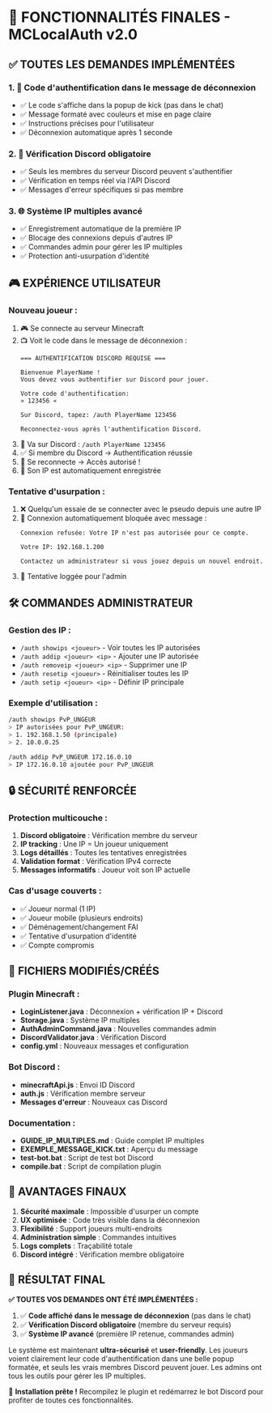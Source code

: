 ﻿# 🚀 FONCTIONNALITÉS FINALES - MCLocalAuth v2.0

## ✅ TOUTES LES DEMANDES IMPLÉMENTÉES

### 1. 📱 **Code d'authentification dans le message de déconnexion**
- ✅ Le code s'affiche dans la popup de kick (pas dans le chat)
- ✅ Message formaté avec couleurs et mise en page claire
- ✅ Instructions précises pour l'utilisateur
- ✅ Déconnexion automatique après 1 seconde

### 2. 🔐 **Vérification Discord obligatoire**
- ✅ Seuls les membres du serveur Discord peuvent s'authentifier
- ✅ Vérification en temps réel via l'API Discord
- ✅ Messages d'erreur spécifiques si pas membre

### 3. 🌐 **Système IP multiples avancé**
- ✅ Enregistrement automatique de la première IP
- ✅ Blocage des connexions depuis d'autres IP
- ✅ Commandes admin pour gérer les IP multiples
- ✅ Protection anti-usurpation d'identité

## 🎮 EXPÉRIENCE UTILISATEUR

### Nouveau joueur :
1. 🎮 Se connecte au serveur Minecraft
2. 📺 Voit le code dans le message de déconnexion :
   ```
   === AUTHENTIFICATION DISCORD REQUISE ===
   
   Bienvenue PlayerName !
   Vous devez vous authentifier sur Discord pour jouer.
   
   Votre code d'authentification:
   » 123456 «
   
   Sur Discord, tapez: /auth PlayerName 123456
   
   Reconnectez-vous après l'authentification Discord.
   ```
3. 💬 Va sur Discord : `/auth PlayerName 123456`
4. ✅ Si membre du Discord → Authentification réussie
5. 🔄 Se reconnecte → Accès autorisé !
6. 📍 Son IP est automatiquement enregistrée

### Tentative d'usurpation :
1. ❌ Quelqu'un essaie de se connecter avec le pseudo depuis une autre IP
2. 🚫 Connexion automatiquement bloquée avec message :
   ```
   Connexion refusée: Votre IP n'est pas autorisée pour ce compte.
   
   Votre IP: 192.168.1.200
   
   Contactez un administrateur si vous jouez depuis un nouvel endroit.
   ```
3. 📝 Tentative loggée pour l'admin

## 🛠️ COMMANDES ADMINISTRATEUR

### Gestion des IP :
- `/auth showips <joueur>` - Voir toutes les IP autorisées
- `/auth addip <joueur> <ip>` - Ajouter une IP autorisée  
- `/auth removeip <joueur> <ip>` - Supprimer une IP
- `/auth resetip <joueur>` - Réinitialiser toutes les IP
- `/auth setip <joueur> <ip>` - Définir IP principale

### Exemple d'utilisation :
```bash
/auth showips PvP_UNGEUR
> IP autorisées pour PvP_UNGEUR:
> 1. 192.168.1.50 (principale)
> 2. 10.0.0.25

/auth addip PvP_UNGEUR 172.16.0.10
> IP 172.16.0.10 ajoutée pour PvP_UNGEUR
```

## 🔒 SÉCURITÉ RENFORCÉE

### Protection multicouche :
1. **Discord obligatoire** : Vérification membre du serveur
2. **IP tracking** : Une IP = Un joueur uniquement
3. **Logs détaillés** : Toutes les tentatives enregistrées
4. **Validation format** : Vérification IPv4 correcte
5. **Messages informatifs** : Joueur voit son IP actuelle

### Cas d'usage couverts :
- ✅ Joueur normal (1 IP)
- ✅ Joueur mobile (plusieurs endroits)
- ✅ Déménagement/changement FAI
- ✅ Tentative d'usurpation d'identité
- ✅ Compte compromis

## 📁 FICHIERS MODIFIÉS/CRÉÉS

### Plugin Minecraft :
- **LoginListener.java** : Déconnexion + vérification IP + Discord
- **Storage.java** : Système IP multiples
- **AuthAdminCommand.java** : Nouvelles commandes admin
- **DiscordValidator.java** : Vérification Discord
- **config.yml** : Nouveaux messages et configuration

### Bot Discord :
- **minecraftApi.js** : Envoi ID Discord
- **auth.js** : Vérification membre serveur
- **Messages d'erreur** : Nouveaux cas Discord

### Documentation :
- **GUIDE_IP_MULTIPLES.md** : Guide complet IP multiples
- **EXEMPLE_MESSAGE_KICK.txt** : Aperçu du message
- **test-bot.bat** : Script de test bot Discord
- **compile.bat** : Script de compilation plugin

## 🎯 AVANTAGES FINAUX

1. **Sécurité maximale** : Impossible d'usurper un compte
2. **UX optimisée** : Code très visible dans la déconnexion
3. **Flexibilité** : Support joueurs multi-endroits
4. **Administration simple** : Commandes intuitives
5. **Logs complets** : Traçabilité totale
6. **Discord intégré** : Vérification membre obligatoire

## 🚀 RÉSULTAT FINAL

**✅ TOUTES VOS DEMANDES ONT ÉTÉ IMPLÉMENTÉES :**

1. ✅ **Code affiché dans le message de déconnexion** (pas dans le chat)
2. ✅ **Vérification Discord obligatoire** (membre du serveur requis)
3. ✅ **Système IP avancé** (première IP retenue, commandes admin)

Le système est maintenant **ultra-sécurisé** et **user-friendly**. Les joueurs voient clairement leur code d'authentification dans une belle popup formatée, et seuls les vrais membres Discord peuvent jouer. Les admins ont tous les outils pour gérer les IP multiples.

🎉 **Installation prête !** Recompilez le plugin et redémarrez le bot Discord pour profiter de toutes ces fonctionnalités.